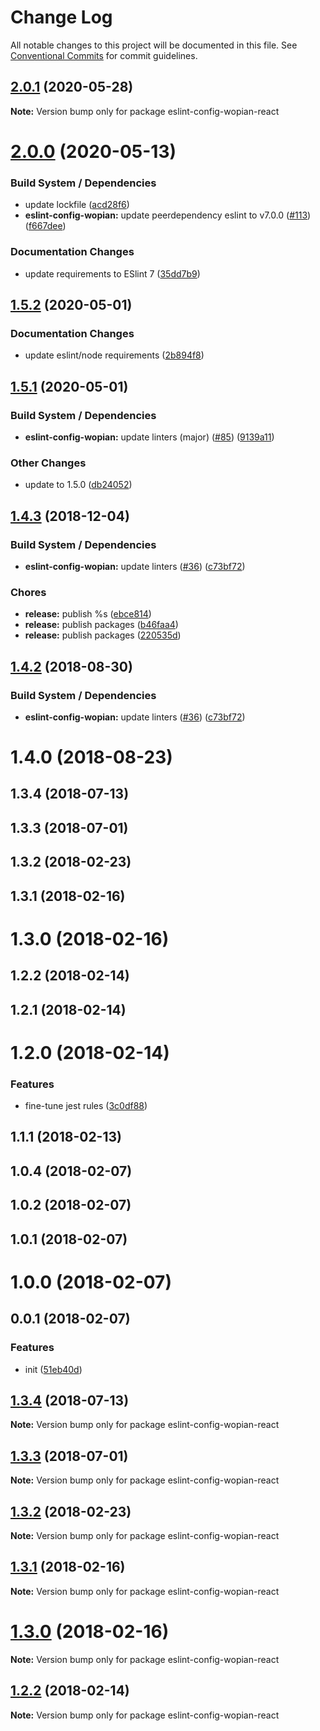 # Change Log

All notable changes to this project will be documented in this file.
See [Conventional Commits](https://conventionalcommits.org) for commit guidelines.

## [2.0.1](https://github.com/wopian/eslint-config-wopian/tree/master/packages/eslint-config-wopian-react/compare/v2.0.0...v2.0.1) (2020-05-28)

**Note:** Version bump only for package eslint-config-wopian-react





# [2.0.0](https://github.com/wopian/eslint-config-wopian/tree/master/packages/eslint-config-wopian-react/compare/v1.5.2...v2.0.0) (2020-05-13)


### Build System / Dependencies

* update lockfile ([acd28f6](https://github.com/wopian/eslint-config-wopian/tree/master/packages/eslint-config-wopian-react/commit/acd28f6))
* **eslint-config-wopian:** update peerdependency eslint to v7.0.0 ([#113](https://github.com/wopian/eslint-config-wopian/tree/master/packages/eslint-config-wopian-react/issues/113)) ([f667dee](https://github.com/wopian/eslint-config-wopian/tree/master/packages/eslint-config-wopian-react/commit/f667dee))


### Documentation Changes

* update requirements to ESlint 7 ([35dd7b9](https://github.com/wopian/eslint-config-wopian/tree/master/packages/eslint-config-wopian-react/commit/35dd7b9))





## [1.5.2](https://github.com/wopian/eslint-config-wopian/tree/master/packages/eslint-config-wopian-react/compare/v1.5.1...v1.5.2) (2020-05-01)


### Documentation Changes

* update eslint/node requirements ([2b894f8](https://github.com/wopian/eslint-config-wopian/tree/master/packages/eslint-config-wopian-react/commit/2b894f8))





## [1.5.1](https://github.com/wopian/eslint-config-wopian/tree/master/packages/eslint-config-wopian-react/compare/v1.4.3...v1.5.1) (2020-05-01)


### Build System / Dependencies

* **eslint-config-wopian:** update linters (major) ([#85](https://github.com/wopian/eslint-config-wopian/tree/master/packages/eslint-config-wopian-react/issues/85)) ([9139a11](https://github.com/wopian/eslint-config-wopian/tree/master/packages/eslint-config-wopian-react/commit/9139a11))


### Other Changes

* update to 1.5.0 ([db24052](https://github.com/wopian/eslint-config-wopian/tree/master/packages/eslint-config-wopian-react/commit/db24052))





## [1.4.3](https://github.com/wopian/eslint-config-wopian/tree/master/packages/eslint-config-wopian-react/compare/v1.3.4...v1.4.3) (2018-12-04)


### Build System / Dependencies

* **eslint-config-wopian:** update linters ([#36](https://github.com/wopian/eslint-config-wopian/tree/master/packages/eslint-config-wopian-react/issues/36)) ([c73bf72](https://github.com/wopian/eslint-config-wopian/tree/master/packages/eslint-config-wopian-react/commit/c73bf72))


### Chores

* **release:** publish %s ([ebce814](https://github.com/wopian/eslint-config-wopian/tree/master/packages/eslint-config-wopian-react/commit/ebce814))
* **release:** publish packages ([b46faa4](https://github.com/wopian/eslint-config-wopian/tree/master/packages/eslint-config-wopian-react/commit/b46faa4))
* **release:** publish packages ([220535d](https://github.com/wopian/eslint-config-wopian/tree/master/packages/eslint-config-wopian-react/commit/220535d))






## [1.4.2](https://github.com/wopian/eslint-config-wopian/tree/master/packages/eslint-config-wopian-react/compare/eslint-config-wopian-react@1.4.1...eslint-config-wopian-react@1.4.2) (2018-08-30)


### Build System / Dependencies

* **eslint-config-wopian:** update linters ([#36](https://github.com/wopian/eslint-config-wopian/tree/master/packages/eslint-config-wopian-react/issues/36)) ([c73bf72](https://github.com/wopian/eslint-config-wopian/tree/master/packages/eslint-config-wopian-react/commit/c73bf72))





<a name="1.4.0"></a>
# 1.4.0 (2018-08-23)



<a name="1.3.4"></a>
## 1.3.4 (2018-07-13)



<a name="1.3.3"></a>
## 1.3.3 (2018-07-01)



<a name="1.3.2"></a>
## 1.3.2 (2018-02-23)



<a name="1.3.1"></a>
## 1.3.1 (2018-02-16)



<a name="1.3.0"></a>
# 1.3.0 (2018-02-16)



<a name="1.2.2"></a>
## 1.2.2 (2018-02-14)



<a name="1.2.1"></a>
## 1.2.1 (2018-02-14)



<a name="1.2.0"></a>
# 1.2.0 (2018-02-14)


### Features

* fine-tune jest rules ([3c0df88](https://github.com/wopian/eslint-config-wopian/tree/master/packages/eslint-config-wopian-react/commit/3c0df88))



<a name="1.1.1"></a>
## 1.1.1 (2018-02-13)



<a name="1.0.4"></a>
## 1.0.4 (2018-02-07)



<a name="1.0.2"></a>
## 1.0.2 (2018-02-07)



<a name="1.0.1"></a>
## 1.0.1 (2018-02-07)



<a name="1.0.0"></a>
# 1.0.0 (2018-02-07)



<a name="0.0.1"></a>
## 0.0.1 (2018-02-07)


### Features

* init ([51eb40d](https://github.com/wopian/eslint-config-wopian/tree/master/packages/eslint-config-wopian-react/commit/51eb40d))





<a name="1.3.4"></a>
## [1.3.4](https://github.com/wopian/eslint-config-wopian/tree/master/packages/eslint-config-wopian-react/compare/v1.3.3...v1.3.4) (2018-07-13)




**Note:** Version bump only for package eslint-config-wopian-react

<a name="1.3.3"></a>
## [1.3.3](https://github.com/wopian/eslint-config-wopian/tree/master/packages/eslint-config-wopian-react/compare/v1.3.2...v1.3.3) (2018-07-01)




**Note:** Version bump only for package eslint-config-wopian-react

<a name="1.3.2"></a>
## [1.3.2](https://github.com/wopian/eslint-config-wopian/tree/master/packages/eslint-config-wopian-react/compare/v1.3.1...v1.3.2) (2018-02-23)




**Note:** Version bump only for package eslint-config-wopian-react

<a name="1.3.1"></a>
## [1.3.1](https://github.com/wopian/eslint-config-wopian/tree/master/packages/eslint-config-wopian-react/compare/v1.3.0...v1.3.1) (2018-02-16)




**Note:** Version bump only for package eslint-config-wopian-react

<a name="1.3.0"></a>
# [1.3.0](https://github.com/wopian/eslint-config-wopian/tree/master/packages/eslint-config-wopian-react/compare/v1.2.2...v1.3.0) (2018-02-16)




**Note:** Version bump only for package eslint-config-wopian-react

<a name="1.2.2"></a>
## [1.2.2](https://github.com/wopian/eslint-config-wopian/tree/master/packages/eslint-config-wopian-react/compare/v1.2.1...v1.2.2) (2018-02-14)




**Note:** Version bump only for package eslint-config-wopian-react
